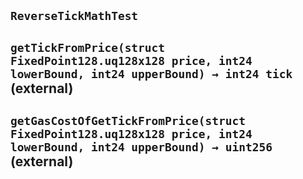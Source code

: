 ## `ReverseTickMathTest`

## `getTickFromPrice(struct FixedPoint128.uq128x128 price, int24 lowerBound, int24 upperBound) → int24 tick` (external)

## `getGasCostOfGetTickFromPrice(struct FixedPoint128.uq128x128 price, int24 lowerBound, int24 upperBound) → uint256` (external)
